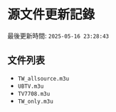 # 源文件更新記錄

最後更新時間: `2025-05-16 23:28:43`

## 文件列表
- `TW_allsource.m3u`
- `UBTV.m3u`
- `TV7708.m3u`
- `TW_only.m3u`
